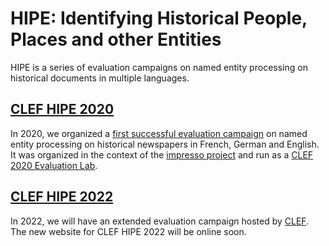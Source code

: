 #  HIPE: Identifying Historical People, Places and other Entities
HIPE is a series of evaluation campaigns on named entity processing on historical documents in multiple languages.

## [CLEF HIPE 2020](https://impresso.github.io/CLEF-HIPE-2020/)
In 2020, we organized a [first successful evaluation campaign](https://impresso.github.io/CLEF-HIPE-2020/) on named entity processing on historical newspapers in French, German and English. 
It was organized in the context of the [impresso project](https://impresso-project.ch) and run as a [CLEF 2020 Evaluation Lab](https://clef2020.clef-initiative.eu/).

## [CLEF HIPE 2022](https://hipe-eval.github.io/HIPE-2022)
In 2022, we will have an extended evaluation campaign hosted by [CLEF](https://clef2022.clef-initiative.eu/). The new website for CLEF HIPE 2022  will be online soon.


